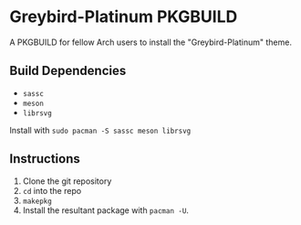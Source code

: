 # Greybird-Platinum PKGBUILD

A PKGBUILD for fellow Arch users to install the "Greybird-Platinum" theme.

## Build Dependencies

- `sassc`
- `meson`
- `librsvg`

Install with `sudo pacman -S sassc meson librsvg`

## Instructions

1. Clone the git repository
2. `cd` into the repo
3. `makepkg`
4. Install the resultant package with `pacman -U`.
